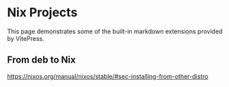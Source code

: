 # Nix Projects

This page demonstrates some of the built-in markdown extensions provided by VitePress.

## From deb to Nix

https://nixos.org/manual/nixos/stable/#sec-installing-from-other-distro


